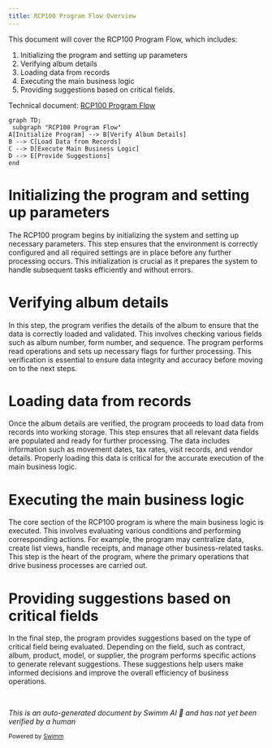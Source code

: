 ```yaml
---
title: RCP100 Program Flow Overview
---
```

This document will cover the RCP100 Program Flow, which includes:

1. Initializing the program and setting up parameters
2. Verifying album details
3. Loading data from records
4. Executing the main business logic
5. Providing suggestions based on critical fields.

Technical document: <SwmLink doc-title="RCP100 Program Flow">[RCP100 Program Flow](/.swm/rcp100-program-flow.r9u93i6f.sw.md)</SwmLink>

```mermaid
graph TD;
 subgraph "RCP100 Program Flow"
A[Initialize Program] --> B[Verify Album Details]
B --> C[Load Data from Records]
C --> D[Execute Main Business Logic]
D --> E[Provide Suggestions]
end
```

# Initializing the program and setting up parameters

The RCP100 program begins by initializing the system and setting up necessary parameters. This step ensures that the environment is correctly configured and all required settings are in place before any further processing occurs. This initialization is crucial as it prepares the system to handle subsequent tasks efficiently and without errors.

# Verifying album details

In this step, the program verifies the details of the album to ensure that the data is correctly loaded and validated. This involves checking various fields such as album number, form number, and sequence. The program performs read operations and sets up necessary flags for further processing. This verification is essential to ensure data integrity and accuracy before moving on to the next steps.

# Loading data from records

Once the album details are verified, the program proceeds to load data from records into working storage. This step ensures that all relevant data fields are populated and ready for further processing. The data includes information such as movement dates, tax rates, visit records, and vendor details. Properly loading this data is critical for the accurate execution of the main business logic.

# Executing the main business logic

The core section of the RCP100 program is where the main business logic is executed. This involves evaluating various conditions and performing corresponding actions. For example, the program may centralize data, create list views, handle receipts, and manage other business-related tasks. This step is the heart of the program, where the primary operations that drive business processes are carried out.

# Providing suggestions based on critical fields

In the final step, the program provides suggestions based on the type of critical field being evaluated. Depending on the field, such as contract, album, product, model, or supplier, the program performs specific actions to generate relevant suggestions. These suggestions help users make informed decisions and improve the overall efficiency of business operations.

&nbsp;

*This is an auto-generated document by Swimm AI 🌊 and has not yet been verified by a human*

<SwmMeta version="3.0.0" repo-id="Z2l0aHViJTNBJTNBa2VsbG8lM0ElM0Fzd2ltbWlv" repo-name="kello"><sup>Powered by [Swimm](/)</sup></SwmMeta>
